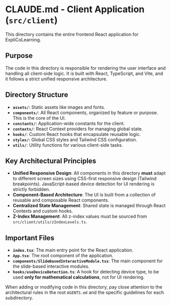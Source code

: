 # CLAUDE.md - Client Application (`src/client`)

This directory contains the entire frontend React application for ExpliCoLearning.

## Purpose
The code in this directory is responsible for rendering the user interface and handling all client-side logic. It is built with React, TypeScript, and Vite, and it follows a strict unified responsive architecture.

## Directory Structure
- **`assets/`**: Static assets like images and fonts.
- **`components/`**: All React components, organized by feature or purpose. This is the core of the UI.
- **`constants/`**: Application-wide constants for the client.
- **`contexts/`**: React Context providers for managing global state.
- **`hooks/`**: Custom React hooks that encapsulate reusable logic.
- **`styles/`**: Global CSS styles and Tailwind CSS configuration.
- **`utils/`**: Utility functions for various client-side tasks.

## Key Architectural Principles
- **Unified Responsive Design**: All components in this directory **must** adapt to different screen sizes using CSS-first responsive design (Tailwind breakpoints). JavaScript-based device detection for UI rendering is strictly forbidden.
- **Component-Based Architecture**: The UI is built from a collection of reusable and composable React components.
- **Centralized State Management**: Shared state is managed through React Contexts and custom hooks.
- **Z-Index Management**: All z-index values must be sourced from `src/client/utils/zIndexLevels.ts`.

## Important Files
- **`index.tsx`**: The main entry point for the React application.
- **`App.tsx`**: The root component of the application.
- **`components/SlideBasedInteractiveModule.tsx`**: The main component for the slide-based interactive modules.
- **`hooks/useDeviceDetection.ts`**: A hook for detecting device type, to be used **only for mathematical calculations**, not for UI rendering.

When adding or modifying code in this directory, pay close attention to the architectural rules in the root `AGENTS.md` and the specific guidelines for each subdirectory.
